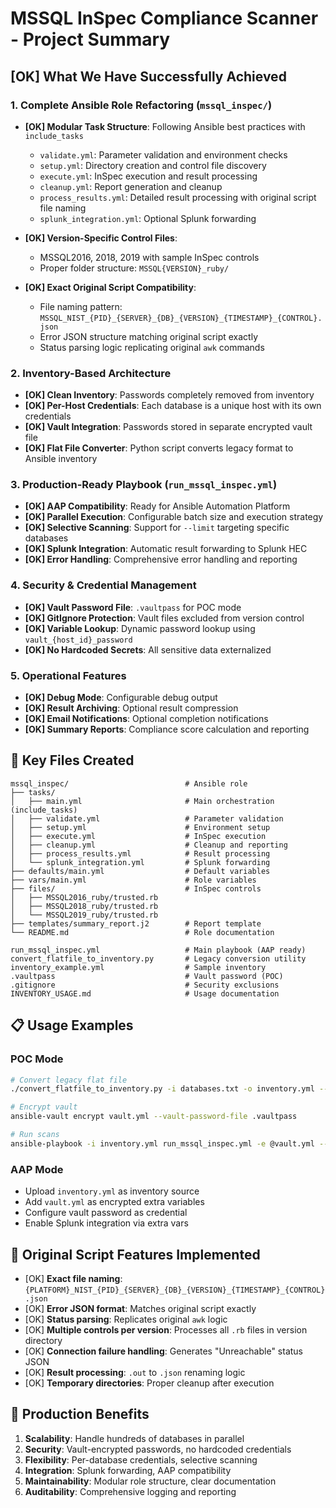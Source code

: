 # MSSQL InSpec Compliance Scanner - Project Summary

## [OK] What We Have Successfully Achieved

### 1. **Complete Ansible Role Refactoring** (`mssql_inspec/`)
- **[OK] Modular Task Structure**: Following Ansible best practices with `include_tasks`
  - `validate.yml`: Parameter validation and environment checks
  - `setup.yml`: Directory creation and control file discovery
  - `execute.yml`: InSpec execution and result processing
  - `cleanup.yml`: Report generation and cleanup
  - `process_results.yml`: Detailed result processing with original script file naming
  - `splunk_integration.yml`: Optional Splunk forwarding

- **[OK] Version-Specific Control Files**:
  - MSSQL2016, 2018, 2019 with sample InSpec controls
  - Proper folder structure: `MSSQL{VERSION}_ruby/`

- **[OK] Exact Original Script Compatibility**:
  - File naming pattern: `MSSQL_NIST_{PID}_{SERVER}_{DB}_{VERSION}_{TIMESTAMP}_{CONTROL}.json`
  - Error JSON structure matching original script exactly
  - Status parsing logic replicating original `awk` commands

### 2. **Inventory-Based Architecture**
- **[OK] Clean Inventory**: Passwords completely removed from inventory
- **[OK] Per-Host Credentials**: Each database is a unique host with its own credentials
- **[OK] Vault Integration**: Passwords stored in separate encrypted vault file
- **[OK] Flat File Converter**: Python script converts legacy format to Ansible inventory

### 3. **Production-Ready Playbook** (`run_mssql_inspec.yml`)
- **[OK] AAP Compatibility**: Ready for Ansible Automation Platform
- **[OK] Parallel Execution**: Configurable batch size and execution strategy
- **[OK] Selective Scanning**: Support for `--limit` targeting specific databases
- **[OK] Splunk Integration**: Automatic result forwarding to Splunk HEC
- **[OK] Error Handling**: Comprehensive error handling and reporting

### 4. **Security & Credential Management**
- **[OK] Vault Password File**: `.vaultpass` for POC mode
- **[OK] GitIgnore Protection**: Vault files excluded from version control
- **[OK] Variable Lookup**: Dynamic password lookup using `vault_{host_id}_password`
- **[OK] No Hardcoded Secrets**: All sensitive data externalized

### 5. **Operational Features**
- **[OK] Debug Mode**: Configurable debug output
- **[OK] Result Archiving**: Optional result compression
- **[OK] Email Notifications**: Optional completion notifications
- **[OK] Summary Reports**: Compliance score calculation and reporting

## 🔧 Key Files Created

```
mssql_inspec/                          # Ansible role
├── tasks/
│   ├── main.yml                       # Main orchestration (include_tasks)
│   ├── validate.yml                   # Parameter validation
│   ├── setup.yml                      # Environment setup
│   ├── execute.yml                    # InSpec execution
│   ├── cleanup.yml                    # Cleanup and reporting
│   ├── process_results.yml            # Result processing
│   └── splunk_integration.yml         # Splunk forwarding
├── defaults/main.yml                  # Default variables
├── vars/main.yml                      # Role variables
├── files/                             # InSpec controls
│   ├── MSSQL2016_ruby/trusted.rb
│   ├── MSSQL2018_ruby/trusted.rb
│   └── MSSQL2019_ruby/trusted.rb
├── templates/summary_report.j2        # Report template
└── README.md                          # Role documentation

run_mssql_inspec.yml                   # Main playbook (AAP ready)
convert_flatfile_to_inventory.py       # Legacy conversion utility
inventory_example.yml                  # Sample inventory
.vaultpass                             # Vault password (POC)
.gitignore                             # Security exclusions
INVENTORY_USAGE.md                     # Usage documentation
```

## 📋 Usage Examples

### POC Mode
```bash
# Convert legacy flat file
./convert_flatfile_to_inventory.py -i databases.txt -o inventory.yml --vault-template vault.yml

# Encrypt vault
ansible-vault encrypt vault.yml --vault-password-file .vaultpass

# Run scans
ansible-playbook -i inventory.yml run_mssql_inspec.yml -e @vault.yml --vault-password-file .vaultpass
```

### AAP Mode
- Upload `inventory.yml` as inventory source
- Add `vault.yml` as encrypted extra variables
- Configure vault password as credential
- Enable Splunk integration via extra vars

## 🎯 Original Script Features Implemented

- [OK] **Exact file naming**: `{PLATFORM}_NIST_{PID}_{SERVER}_{DB}_{VERSION}_{TIMESTAMP}_{CONTROL}.json`
- [OK] **Error JSON format**: Matches original script exactly
- [OK] **Status parsing**: Replicates original `awk` logic
- [OK] **Multiple controls per version**: Processes all `.rb` files in version directory
- [OK] **Connection failure handling**: Generates "Unreachable" status JSON
- [OK] **Result processing**: `.out` to `.json` renaming logic
- [OK] **Temporary directories**: Proper cleanup after execution

## 🚀 Production Benefits

1. **Scalability**: Handle hundreds of databases in parallel
2. **Security**: Vault-encrypted passwords, no hardcoded credentials
3. **Flexibility**: Per-database credentials, selective scanning
4. **Integration**: Splunk forwarding, AAP compatibility
5. **Maintainability**: Modular role structure, clear documentation
6. **Auditability**: Comprehensive logging and reporting